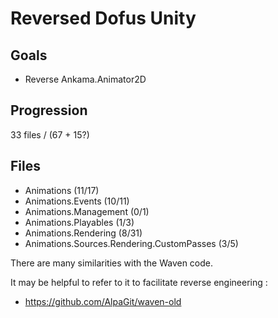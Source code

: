 # Reversed Dofus Unity

## Goals
- Reverse Ankama.Animator2D

## Progression
33 files / (67 + 15?)

## Files
- Animations (11/17)
- Animations.Events (10/11)
- Animations.Management (0/1)
- Animations.Playables (1/3)
- Animations.Rendering (8/31)
- Animations.Sources.Rendering.CustomPasses (3/5)

There are many similarities with the Waven code.

It may be helpful to refer to it to facilitate reverse engineering :
- https://github.com/AlpaGit/waven-old